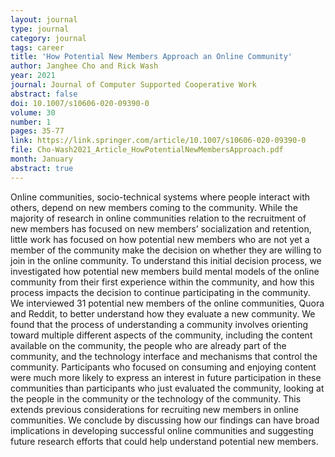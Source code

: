 ```yaml
---
layout: journal
type: journal
category: journal
tags: career
title: 'How Potential New Members Approach an Online Community'
author: Janghee Cho and Rick Wash 
year: 2021
journal: Journal of Computer Supported Cooperative Work
abstract: false
doi: 10.1007/s10606-020-09390-0
volume: 30
number: 1
pages: 35-77
link: https://link.springer.com/article/10.1007/s10606-020-09390-0
file: Cho-Wash2021_Article_HowPotentialNewMembersApproach.pdf
month: January
abstract: true
---
```


<!-- 
file: ""
acmdl: 
doi: 
osf: 
file:
link:
 -->


Online communities, socio-technical systems where people interact with others, depend on new members coming to the
community. While the majority of research in online communities relation to the recruitment of new members has focused
on new members’ socialization and retention, little work has focused on how potential new members who are not yet a
member of the community make the decision on whether they are willing to join in the online community. To understand
this initial decision process, we investigated how potential new members build mental models of the online community
from their first experience within the community, and how this process impacts the decision to continue participating in
the community. We interviewed 31 potential new members of the online communities, Quora and Reddit, to better understand
how they evaluate a new community. We found that the process of understanding a community involves orienting toward
multiple different aspects of the community, including the content available on the community, the people who are
already part of the community, and the technology interface and mechanisms that control the community. Participants who
focused on consuming and enjoying content were much more likely to express an interest in future participation in these
communities than participants who just evaluated the community, looking at the people in the community or the technology
of the community. This extends previous considerations for recruiting new members in online communities. We conclude by
discussing how our findings can have broad implications in developing successful online communities and suggesting
future research efforts that could help understand potential new members.
